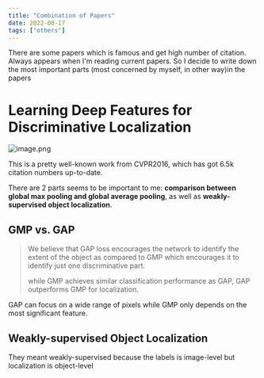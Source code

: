 ```yaml
---
title: "Combination of Papers"
date: 2022-08-17
tags: ["others"]
---
```


There are some papers which is famous and get high number of citation. Always appears when I'm reading current papers. So I decide to write down the most important parts (most concerned by myself, in other way)in the papers

# Learning Deep Features for Discriminative Localization

![image.png](https://s2.loli.net/2022/08/17/xeEUAgGitC461Q7.png)

This is a pretty well-known work from CVPR2016, which has got 6.5k citation numbers up-to-date.

There are 2 parts seems to be important to me: **comparison between global max pooling and global average pooling**, as well as **weakly-supervised object localization**.

## GMP vs. GAP

> We believe that GAP loss encourages the network to identify the extent of the object as compared to GMP which encourages it to identify just one discriminative part.
>
> while GMP achieves similar classification performance as GAP, GAP outperforms GMP for localization.

GAP can focus on a wide range of pixels while GMP only depends on the most significant feature.

## Weakly-supervised Object Localization

They meant weakly-supervised because the labels is image-level but localization is object-level
